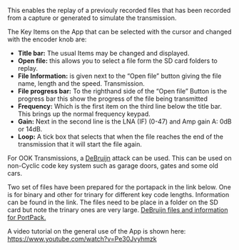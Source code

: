 This enables the replay of a previouly recorded files that has been recorded from a capture or generated to simulate the transmission.

The Key Items on the App that can be selected with the cursor and changed with the encoder knob are:

* **Title bar:** The usual Items may be changed and displayed.
* **Open file:** this allows you to select a file form the SD card folders to replay.
* **File Information:** is given next to the “Open file” button giving the file name, length and the speed. Transmission.
* **File progress bar:** To the righthand side of the “Open file” Button is the progress bar this show the progress of the file being transmitted 
* **Frequency:** Which is the first item on the third line below the title bar. This brings up the normal frequency keypad.
* **Gain:** Next in the second line is the LNA (IF) (0-47) and Amp gain A: 0dB or 14dB.
* **Loop:** A tick box that selects that when the file reaches the end of the transmission that it will start the file again.

For OOK Transmissions, a [DeBruijn](https://en.wikipedia.org/wiki/De_Bruijn_sequence) attack can be used. This can be used on non-Cyclic code key system such as garage doors, gates and some old cars.

Two set of files have been prepared for the portapack in the link below. One is for binary and other for trinary for different key code lengths. Information can be found in the link. The files need to be place in a folder on the SD card but note the trinary ones are very large. 
[DeBruijn files and information for PortPack.](https://github.com/HackingIntoYourHeart/HackRF-Portapack-DeBruijn)


 A video tutorial on the general use of the App is shown here: https://www.youtube.com/watch?v=Pe30Jvyhmzk

